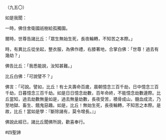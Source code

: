 （九五〇）

如是我聞：

一時，佛住舍衛國祇樹給孤獨園。

爾時，世尊告諸比丘：「眾生無始生死，長夜輪轉，不知苦之本際。」

時，有異比丘從坐起，整衣服，為佛作禮，右膝著地，合掌白佛：「世尊！過去有幾劫？」

佛告比丘：「我悉能說，汝知甚難。」

比丘白佛：「可說譬不？」

佛言：「可說。譬如，比丘！有士夫壽命百歲，晨朝憶念三百千劫，日中憶念三百千劫，日暮憶念三百千劫。如是日日憶念劫數，百年命終，不能憶念劫數邊際。比丘當知，過去劫數無量如是，過去無量劫數，長夜受苦，積骨成山，髓血成流，乃至地獄、畜生、餓鬼惡趣。如是，比丘！無始生死，長夜輪轉，不知苦之本際。是故，比丘！當如是學：『斷除諸有，莫令增長。』」

佛說此經已，諸比丘聞佛所說，歡喜奉行。



#四聖諦
